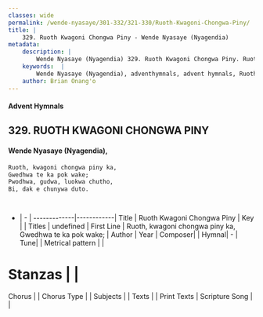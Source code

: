 ```yaml
---
classes: wide
permalink: /wende-nyasaye/301-332/321-330/Ruoth-Kwagoni-Chongwa-Piny/
title: |
    329. Ruoth Kwagoni Chongwa Piny - Wende Nyasaye (Nyagendia)
metadata:
    description: |
        Wende Nyasaye (Nyagendia) 329. Ruoth Kwagoni Chongwa Piny. Ruoth, kwagoni chongwa piny ka, Gwedhwa te ka pok wake; Pwodhwa, gudwa, luokwa chutho, Bi, dak e chunywa duto.    
    keywords:  |
        Wende Nyasaye (Nyagendia), adventhymnals, advent hymnals, Ruoth Kwagoni Chongwa Piny, Ruoth, kwagoni chongwa piny ka, Gwedhwa te ka pok wake;. 
    author: Brian Onang'o
---
```


#### Advent Hymnals
## 329. RUOTH KWAGONI CHONGWA PINY
####  Wende Nyasaye (Nyagendia),

```txt
Ruoth, kwagoni chongwa piny ka,
Gwedhwa te ka pok wake;
Pwodhwa, gudwa, luokwa chutho,
Bi, dak e chunywa duto.




```

- |   -  |
-------------|------------|
Title | Ruoth Kwagoni Chongwa Piny |
Key |  |
Titles | undefined |
First Line | Ruoth, kwagoni chongwa piny ka, Gwedhwa te ka pok wake; |
Author | 
Year | 
Composer| |
Hymnal|  - |
Tune|  |
Metrical pattern | |
# Stanzas |  |
Chorus |  |
Chorus Type |  |
Subjects | |
Texts |  |
Print Texts | 
Scripture Song |  |
    
